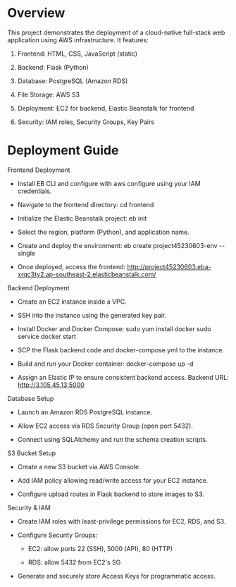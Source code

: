 # Overview
This project demonstrates the deployment of a cloud-native full-stack web application using AWS infrastructure. It features:

1. Frontend: HTML, CSS, JavaScript (static)

2. Backend: Flask (Python)

3. Database: PostgreSQL (Amazon RDS)

4. File Storage: AWS S3

5. Deployment: EC2 for backend, Elastic Beanstalk for frontend

6. Security: IAM roles, Security Groups, Key Pairs

# Deployment Guide

Frontend Deployment

  - Install EB CLI and configure with aws configure using your IAM credentials.

  - Navigate to the frontend directory:
    cd frontend

  - Initialize the Elastic Beanstalk project:
    eb init

  - Select the region, platform (Python), and application name.

  - Create and deploy the environment:
    eb create project45230603-env --single

  - Once deployed, access the frontend:
    http://project45230603.eba-xrqc3ty2.ap-southeast-2.elasticbeanstalk.com/

Backend Deployment

  - Create an EC2 instance inside a VPC.

  - SSH into the instance using the generated key pair.

  - Install Docker and Docker Compose:
    sudo yum install docker
    sudo service docker start

  - SCP the Flask backend code and docker-compose.yml to the instance.

  - Build and run your Docker container:
    docker-compose up -d

  - Assign an Elastic IP to ensure consistent backend access.
    Backend URL: http://3.105.45.13:5000

Database Setup

  - Launch an Amazon RDS PostgreSQL instance.

  - Allow EC2 access via RDS Security Group (open port 5432).

  - Connect using SQLAlchemy and run the schema creation scripts.

S3 Bucket Setup

  - Create a new S3 bucket via AWS Console.

  - Add IAM policy allowing read/write access for your EC2 instance.

  - Configure upload routes in Flask backend to store images to S3.

Security & IAM

  - Create IAM roles with least-privilege permissions for EC2, RDS, and S3.

  - Configure Security Groups:

    - EC2: allow ports 22 (SSH), 5000 (API), 80 (HTTP)

    - RDS: allow 5432 from EC2's SG

  - Generate and securely store Access Keys for programmatic access.
